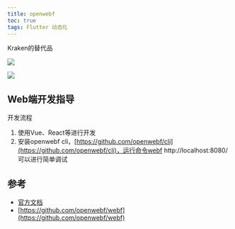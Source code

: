 ```yaml
---
title: openwebf
toc: true
tags: Flutter 动态化
---
```


Kraken的替代品


![](https://p3-juejin.byteimg.com/tos-cn-i-k3u1fbpfcp/c67cc04d5f43471ab342d4e54a3bece6~tplv-k3u1fbpfcp-zoom-in-crop-mark:1512:0:0:0.awebp)


![](https://p3-juejin.byteimg.com/tos-cn-i-k3u1fbpfcp/ac0d1602481946de9d07a79cb37a2bcf~tplv-k3u1fbpfcp-zoom-in-crop-mark:1512:0:0:0.awebp)

## Web端开发指导

开发流程

1. 使用Vue、React等进行开发
2. 安装openwebf cli，[https://github.com/openwebf/cli](https://github.com/openwebf/cli)，运行命令webf http://localhost:8080/可以进行简单调试



## 参考

- [官方文档](https://openwebf.com/docs/tutorials/getting-started/introduction)
- [https://github.com/openwebf/webf](https://github.com/openwebf/webf)

